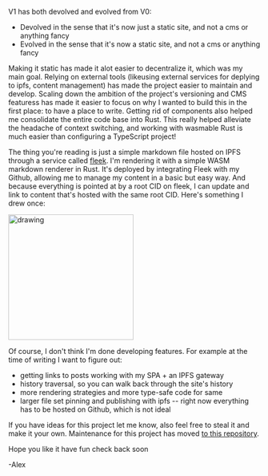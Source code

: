 V1 has both devolved and evolved from V0:
- Devolved in the sense that it's now just a static site, and not a cms or anything fancy
- Evolved in the sense that it's now a static site, and not a cms or anything fancy

Making it static has made it alot easier to decentralize it, which was my main goal.
Relying on external tools (likeusing external services for deplying to ipfs, content management) has made the project easier to maintain and develop.
Scaling down the ambition of the project's versioning and CMS featuress has made it easier to focus on why I wanted to build this in the first place: to have a place to write. Getting rid of components also helped me consolidate the entire code base into Rust. This really helped alleviate the headache of context switching, and working with wasmable Rust is much easier than configuring a TypeScript project!

The thing you're reading is just a simple markdown file hosted on IPFS through a service called
[fleek](https://fleek.xyz/). I'm rendering it with a simple WASM markdown renderer in Rust.
It's deployed by integrating Fleek with my Github, allowing me to manage my content in a basic but easy way.
And because everything is pointed at by a root CID on fleek, I can update and link to content that's hosted with the same root CID. Here's something I drew once:

<img src="./../writing/melt.jpg" alt="drawing" width="250"/>

Of course, I don't think I'm done developing features. For example at the time of writing I want to figure out:
- getting links to posts working with my SPA + an IPFS gateway
- history traversal, so you can walk back through the site's history
- more rendering strategies and more type-safe code for same
- larger file set pinning and publishing with ipfs -- right now everything has to be hosted on Github, which is not ideal

If you have ideas for this project let me know, also feel free to steal it and make it your own.
Maintenance for this project has moved [to this repository](https://github.com/amiller68/krondor-rs).

Hope you like it have fun check back soon

-Alex

